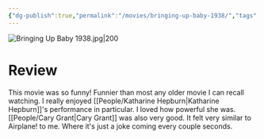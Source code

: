 ```yaml
---
{"dg-publish":true,"permalink":"/movies/bringing-up-baby-1938/","tags":["review"],"created":"2023-12-01","updated":"2024-08-19"}
---
```



![Bringing Up Baby 1938.jpg|200](/img/user/Attachments/Bringing%20Up%20Baby%201938.jpg)

# Review

This movie was so funny! Funnier than most any older movie I can recall watching. I really enjoyed [[People/Katharine Hepburn\|Katharine Hepburn]]'s performance in particular. I loved how powerful she was. [[People/Cary Grant\|Cary Grant]] was also very good. It felt very similar to Airplane! to me. Where it's just a joke coming every couple seconds.
